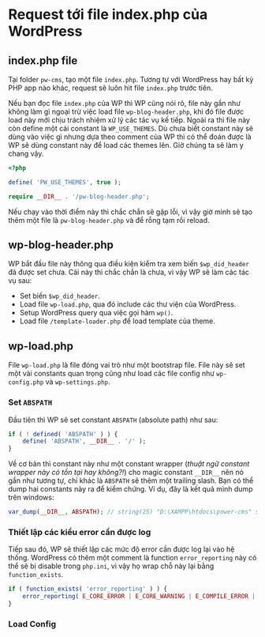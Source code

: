 # Request tới file index.php của WordPress

## index.php file

Tại folder `pw-cms`, tạo một file `index.php`. Tương tự với WordPress hay bất kỳ PHP app nào khác, request sẽ luôn hit file `index.php` trước tiên.

Nếu bạn đọc file `index.php` của WP thì WP cũng nói rõ, file này gần như không làm gì ngoại trừ việc load file `wp-blog-header.php`, khi đó file được load này mới chịu trách nhiệm xử lý các tác vụ kế tiếp. Ngoài ra thì file này còn define một cái constant là `WP_USE_THEMES`. Dù chưa biết constant này sẽ dùng vào việc gì nhưng dựa theo comment của WP thì có thể đoán được là WP sẽ dùng constant này để load các themes lên. Giờ chúng ta sẽ làm y chang vậy.

```php
<?php

define( 'PW_USE_THEMES', true );

require __DIR__ . '/pw-blog-header.php';
```

Nếu chạy vào thời điểm này thì chắc chắn sẽ gặp lỗi, vì vậy giờ mình sẽ tạo thêm một file là `pw-blog-header.php` và để rỗng tạm rồi reload.

## wp-blog-header.php

WP bắt đầu file này thông qua điều kiện kiểm tra xem biến `$wp_did_header` đã được set chưa. Cái này thì chắc chắn là chưa, vì vậy WP sẽ làm các tác vụ sau:
- Set biến `$wp_did_header`.
- Load file `wp-load.php`, qua đó include các thư viện của WordPress.
- Setup WordPress query qua việc gọi hàm `wp()`.
- Load file `/template-loader.php` để load template của theme.

## wp-load.php

File `wp-load.php` là file đóng vai trò như một bootstrap file. File này sẽ set một vài constants quan trọng cũng như load các file config như `wp-config.php` và `wp-settings.php`. 

### Set `ABSPATH`
Đầu tiên thì WP sẽ set constant `ABSPATH` (absolute path) như sau:

```php
if ( ! defined( 'ABSPATH' ) ) {
	define( 'ABSPATH', __DIR__ . '/' );
}
```

Về cơ bản thì constant này như một constant wrapper (*thuật ngữ constant wrapper này có tồn tại hay không?!*) cho magic constant `__DIR__` nên nó gần như tương tự, chỉ khác là `ABSPATH` sẽ thêm một trailing slash. Bạn có thể dump hai constants này ra để kiểm chứng. Ví dụ, đây là kết quả mình dump trên windows:

```php
var_dump(__DIR__, ABSPATH); // string(25) "D:\XAMPP\htdocs\power-cms" string(26) "D:\XAMPP\htdocs\power-cms/"
```

### Thiết lập các kiểu error cần được log

Tiếp sau đó, WP sẽ thiết lập các mức độ error cần được log lại vào hệ thống. WordPress có thêm một comment là function `error_reporting` này có thể sẽ bị disable trong `php.ini`, vì vậy họ wrap chỗ này lại bằng `function_exists`.

```php
if ( function_exists( 'error_reporting' ) ) {
	error_reporting( E_CORE_ERROR | E_CORE_WARNING | E_COMPILE_ERROR | E_ERROR | E_WARNING | E_PARSE | E_USER_ERROR | E_USER_WARNING | E_RECOVERABLE_ERROR );
}
```

### Load Config


